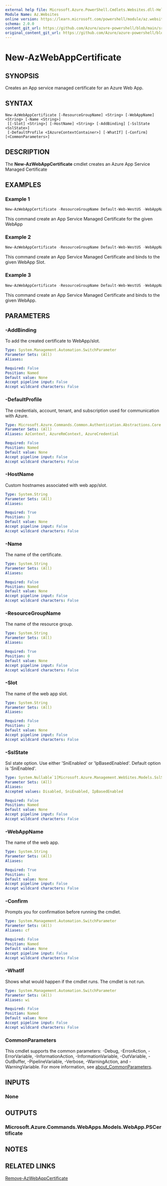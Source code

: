 ```yaml
---
external help file: Microsoft.Azure.PowerShell.Cmdlets.Websites.dll-Help.xml
Module Name: Az.Websites
online version: https://learn.microsoft.com/powershell/module/az.websites/new-AzWebAppCertificate
schema: 2.0.0
content_git_url: https://github.com/Azure/azure-powershell/blob/main/src/Websites/Websites/help/New-AzWebAppCertificate.md
original_content_git_url: https://github.com/Azure/azure-powershell/blob/main/src/Websites/Websites/help/New-AzWebAppCertificate.md
---
```


# New-AzWebAppCertificate

## SYNOPSIS
Creates an App service managed certificate for an Azure Web App. 

## SYNTAX

```
New-AzWebAppCertificate [-ResourceGroupName] <String> [-WebAppName] <String> [-Name <String>]
 [[-Slot] <String>] [-HostName] <String> [-AddBinding] [-SslState <SslState>]
 [-DefaultProfile <IAzureContextContainer>] [-WhatIf] [-Confirm] [<CommonParameters>]
```

## DESCRIPTION
The **New-AzWebAppCertificate** cmdlet creates an Azure App Service Managed Certificate

## EXAMPLES

### Example 1
```powershell
New-AzWebAppCertificate -ResourceGroupName Default-Web-WestUS -WebAppName "ContosoSite" -Name "ContosoCert" -HostName "www.ContosoSite.net"
```

This command create an App Service Managed Certificate for the given WebApp

### Example 2
```powershell
New-AzWebAppCertificate -ResourceGroupName Default-Web-WestUS -WebAppName "ContosoSite" -Name "ContosoCert" -HostName "www.ContosoSite.net" -Slot "test" -AddBinding
```

This command create an App Service Managed Certificate and binds to the given WebApp Slot.

### Example 3
```powershell
New-AzWebAppCertificate -ResourceGroupName Default-Web-WestUS -WebAppName "ContosoSite" -Name "ContosoCert" -HostName "www.ContosoSite.net" -AddBinding
```

This command create an App Service Managed Certificate and binds to the given WebApp.

## PARAMETERS

### -AddBinding
To add the created certificate to WebApp/slot.

```yaml
Type: System.Management.Automation.SwitchParameter
Parameter Sets: (All)
Aliases:

Required: False
Position: Named
Default value: None
Accept pipeline input: False
Accept wildcard characters: False
```

### -DefaultProfile
The credentials, account, tenant, and subscription used for communication with Azure.

```yaml
Type: Microsoft.Azure.Commands.Common.Authentication.Abstractions.Core.IAzureContextContainer
Parameter Sets: (All)
Aliases: AzContext, AzureRmContext, AzureCredential

Required: False
Position: Named
Default value: None
Accept pipeline input: False
Accept wildcard characters: False
```

### -HostName
Custom hostnames associated with web app/slot.

```yaml
Type: System.String
Parameter Sets: (All)
Aliases:

Required: True
Position: 3
Default value: None
Accept pipeline input: False
Accept wildcard characters: False
```

### -Name
The name of the certificate.

```yaml
Type: System.String
Parameter Sets: (All)
Aliases:

Required: False
Position: Named
Default value: None
Accept pipeline input: False
Accept wildcard characters: False
```

### -ResourceGroupName
The name of the resource group.

```yaml
Type: System.String
Parameter Sets: (All)
Aliases:

Required: True
Position: 0
Default value: None
Accept pipeline input: False
Accept wildcard characters: False
```

### -Slot
The name of the web app slot.

```yaml
Type: System.String
Parameter Sets: (All)
Aliases:

Required: False
Position: 2
Default value: None
Accept pipeline input: False
Accept wildcard characters: False
```

### -SslState
Ssl state option.
Use either 'SniEnabled' or 'IpBasedEnabled'.
Default option is 'SniEnabled'.

```yaml
Type: System.Nullable`1[Microsoft.Azure.Management.WebSites.Models.SslState]
Parameter Sets: (All)
Aliases:
Accepted values: Disabled, SniEnabled, IpBasedEnabled

Required: False
Position: Named
Default value: None
Accept pipeline input: False
Accept wildcard characters: False
```

### -WebAppName
The name of the web app.

```yaml
Type: System.String
Parameter Sets: (All)
Aliases:

Required: True
Position: 1
Default value: None
Accept pipeline input: False
Accept wildcard characters: False
```

### -Confirm
Prompts you for confirmation before running the cmdlet.

```yaml
Type: System.Management.Automation.SwitchParameter
Parameter Sets: (All)
Aliases: cf

Required: False
Position: Named
Default value: None
Accept pipeline input: False
Accept wildcard characters: False
```

### -WhatIf
Shows what would happen if the cmdlet runs. The cmdlet is not run.

```yaml
Type: System.Management.Automation.SwitchParameter
Parameter Sets: (All)
Aliases: wi

Required: False
Position: Named
Default value: None
Accept pipeline input: False
Accept wildcard characters: False
```

### CommonParameters
This cmdlet supports the common parameters: -Debug, -ErrorAction, -ErrorVariable, -InformationAction, -InformationVariable, -OutVariable, -OutBuffer, -PipelineVariable, -Verbose, -WarningAction, and -WarningVariable. For more information, see [about_CommonParameters](http://go.microsoft.com/fwlink/?LinkID=113216).

## INPUTS

### None

## OUTPUTS

### Microsoft.Azure.Commands.WebApps.Models.WebApp.PSCertificate

## NOTES

## RELATED LINKS

[Remove-AzWebAppCertificate](./Remove-AzWebAppCertificate.md)
